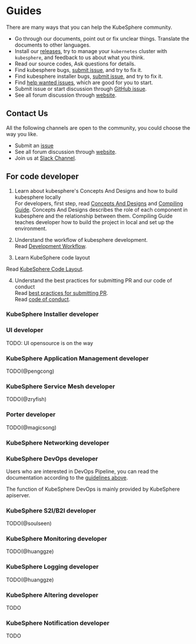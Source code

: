 # Guides
There are many ways that you can help the KubeSphere community.

- Go through our documents, point out or fix unclear things. Translate the documents to other languages.
- Install our [releases](https://kubesphere.io/en/install), try to manage your `kubernetes` cluster with `kubesphere`, and feedback to us about 
what you think.
- Read our source codes, Ask questions for details.
- Find kubesphere bugs, [submit issue](https://github.com/kubesphere/kubesphere/issues), and try to fix it.
- Find kubesphere installer bugs, [submit issue](https://github.com/kubesphere/ks-installer/issues), and try to fix it.
- Find [help wanted issues](https://github.com/kubesphere/kubesphere/issues?q=is%3Aopen+is%3Aissue+label%3A%22help+wanted%22),
which are good for you to start.
- Submit issue or start discussion through [GitHub issue](https://github.com/kubesphere/kubesphere/issues/new).
- See all forum discussion through [website](https://kubesphere.io/forum/).

## Contact Us
All the following channels are open to the community, you could choose the way you like.
* Submit an [issue](https://github.com/kubesphere/kubesphere/issues)
* See all forum discussion through [website](https://kubesphere.io/forum/).
* Join us at [Slack Channel](https://join.slack.com/t/kubesphere/shared_invite/enQtNTE3MDIxNzUxNzQ0LTZkNTdkYWNiYTVkMTM5ZThhODY1MjAyZmVlYWEwZmQ3ODQ1NmM1MGVkNWEzZTRhNzk0MzM5MmY4NDc3ZWVhMjE).

## For code developer

1. Learn about kubesphere's Concepts And Designs and how to build kubesphere locally  
For developers, first step, read [Concepts And Designs](../concepts-and-designs/README.md) and [Compiling Guide](How-to-build.md). 
Concepts And Designs describes the role of each component in kubesphere and the relationship between them.
Compiling Guide teaches developer how to build the project in local and set up the environment.

2. Understand the workflow of kubesphere development.  
Read [Development Workflow](Development-workflow.md).

3. Learn KubeSphere code layout

Read [KubeSphere Code Layout](Kubesphere-code-layout.md).

4. Understand the best practices for submitting PR and our code of conduct  
Read [best practices for submitting PR](pull-requests.md).  
Read [code of conduct](code-of-conduct.md).


### KubeSphere Installer developer

### UI developer

TODO: UI opensource is on the way

### KubeSphere Application Management developer

TODO(@pengcong)

### KubeSphere Service Mesh developer

TODO(@zryfish)

### Porter developer

TODO(@magicsong)

### KubeSphere Networking developer

### KubeSphere DevOps developer

Users who are interested in DevOps Pipeline, you can read the documentation according to the [guidelines above](README.md#for-code-developer).

The function of KubeSphere DevOps is mainly provided by KubeSphere apiserver.

### KubeSphere S2I/B2I developer

TODO(@soulseen)

### KubeSphere Monitoring developer

TODO(@huanggze)

### KubeSphere Logging developer

TODO(@huanggze)

### KubeSphere Altering developer

TODO

### KubeSphere Notification developer

TODO



